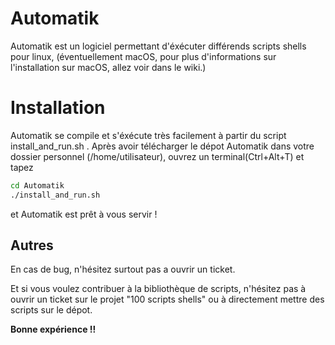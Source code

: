 # Automatik

Automatik est un logiciel permettant d'éxécuter différends scripts shells pour linux, (éventuellement macOS, pour plus d'informations sur l'installation sur macOS, allez voir dans le wiki.)

# Installation 

Automatik se compile et s'éxécute très facilement à partir du script install_and_run.sh .
Après avoir télécharger le dépot Automatik dans votre dossier personnel (/home/utilisateur), ouvrez un terminal(Ctrl+Alt+T) et tapez
```bash
cd Automatik
./install_and_run.sh
```
et Automatik est prêt à vous servir !

## Autres

En cas de bug, n'hésitez surtout pas a ouvrir un ticket.

Et si vous voulez contribuer à la bibliothèque de scripts, n'hésitez pas à ouvrir un ticket sur le projet "100 scripts shells" ou à directement mettre des scripts sur le dépot.


**Bonne expérience !!**




